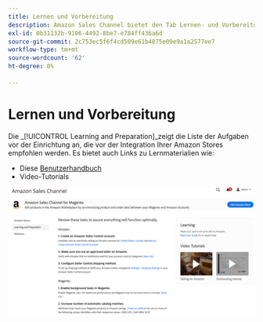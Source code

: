 ```yaml
---
title: Lernen und Vorbereitung
description: Amazon Sales Channel bietet den Tab Lernen- und Vorbereitungsansicht , um einen einfachen Zugriff auf eine Liste von Einrichtungsaufgaben und Informationsressourcen zu ermöglichen.
exl-id: 0b31132b-9106-4492-8be7-e784ff436a6d
source-git-commit: 2c753ec5f6f4cd509e61b4875e09e9a1a2577ee7
workflow-type: tm+mt
source-wordcount: '62'
ht-degree: 0%

---
```


# Lernen und Vorbereitung

Die _[!UICONTROL Learning and Preparation]_zeigt die Liste der Aufgaben vor der Einrichtung an, die vor der Integration Ihrer Amazon Stores empfohlen werden. Es bietet auch Links zu Lernmaterialien wie:

- Diese [Benutzerhandbuch](./overview.md)
- Video-Tutorials

![Lernen und Vorbereitung](assets/learning-preparation.png)
